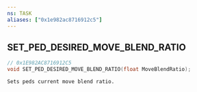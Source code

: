 ```yaml
---
ns: TASK
aliases: ["0x1e982ac8716912c5"]
---
```

## SET_PED_DESIRED_MOVE_BLEND_RATIO

```c
// 0x1E982AC8716912C5
void SET_PED_DESIRED_MOVE_BLEND_RATIO(float MoveBlendRatio);
```

```
Sets peds current move blend ratio.
```
